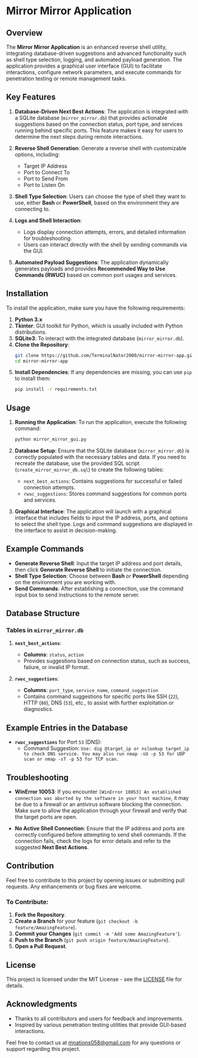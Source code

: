 
# Mirror Mirror Application

## Overview
The **Mirror Mirror Application** is an enhanced reverse shell utility, integrating database-driven suggestions and advanced functionality such as shell type selection, logging, and automated payload generation. The application provides a graphical user interface (GUI) to facilitate interactions, configure network parameters, and execute commands for penetration testing or remote management tasks.

## Key Features
1. **Database-Driven Next Best Actions**: The application is integrated with a SQLite database (`mirror_mirror.db`) that provides actionable suggestions based on the connection status, port type, and services running behind specific ports. This feature makes it easy for users to determine the next steps during remote interactions.

2. **Reverse Shell Generation**: Generate a reverse shell with customizable options, including:
   - Target IP Address
   - Port to Connect To
   - Port to Send From
   - Port to Listen On

3. **Shell Type Selection**: Users can choose the type of shell they want to use, either **Bash** or **PowerShell**, based on the environment they are connecting to.

4. **Logs and Shell Interaction**:
   - Logs display connection attempts, errors, and detailed information for troubleshooting.
   - Users can interact directly with the shell by sending commands via the GUI.

5. **Automated Payload Suggestions**: The application dynamically generates payloads and provides **Recommended Way to Use Commands (RWUC)** based on common port usages and services.

## Installation
To install the application, make sure you have the following requirements:

1. **Python 3.x**
2. **Tkinter**: GUI toolkit for Python, which is usually included with Python distributions.
3. **SQLite3**: To interact with the integrated database (`mirror_mirror.db`).
4. **Clone the Repository**:
   ```bash
   git clone https://github.com/TerminalNator2000/mirror-mirror-app.git
   cd mirror-mirror-app
   ```
5. **Install Dependencies**:
   If any dependencies are missing, you can use `pip` to install them:
   ```bash
   pip install -r requirements.txt
   ```

## Usage
1. **Running the Application**:
   To run the application, execute the following command:
   ```bash
   python mirror_mirror_gui.py
   ```

2. **Database Setup**:
   Ensure that the SQLite database (`mirror_mirror.db`) is correctly populated with the necessary tables and data. If you need to recreate the database, use the provided SQL script (`create_mirror_mirror_db.sql`) to create the following tables:
   - `next_best_actions`: Contains suggestions for successful or failed connection attempts.
   - `rwuc_suggestions`: Stores command suggestions for common ports and services.

3. **Graphical Interface**:
   The application will launch with a graphical interface that includes fields to input the IP address, ports, and options to select the shell type. Logs and command suggestions are displayed in the interface to assist in decision-making.

## Example Commands
- **Generate Reverse Shell**: Input the target IP address and port details, then click **Generate Reverse Shell** to initiate the connection.
- **Shell Type Selection**: Choose between **Bash** or **PowerShell** depending on the environment you are working with.
- **Send Commands**: After establishing a connection, use the command input box to send instructions to the remote server.

## Database Structure
### Tables in `mirror_mirror.db`
1. **`next_best_actions`**:
   - **Columns**: `status`, `action`
   - Provides suggestions based on connection status, such as success, failure, or invalid IP format.

2. **`rwuc_suggestions`**:
   - **Columns**: `port_type`, `service_name`, `command_suggestion`
   - Contains command suggestions for specific ports like SSH (`22`), HTTP (`80`), DNS (`53`), etc., to assist with further exploitation or diagnostics.

## Example Entries in the Database
- **`rwuc_suggestions`** for Port `53` (DNS):
  - Command Suggestion: `Use: dig @target_ip or nslookup target_ip to check DNS service. You may also run nmap -sU -p 53 for UDP scan or nmap -sT -p 53 for TCP scan.`

## Troubleshooting
- **WinError 10053**: If you encounter `[WinError 10053] An established connection was aborted by the software in your host machine`, it may be due to a firewall or an antivirus software blocking the connection. Make sure to allow the application through your firewall and verify that the target ports are open.

- **No Active Shell Connection**: Ensure that the IP address and ports are correctly configured before attempting to send shell commands. If the connection fails, check the logs for error details and refer to the suggested **Next Best Actions**.

## Contribution
Feel free to contribute to this project by opening issues or submitting pull requests. Any enhancements or bug fixes are welcome.

### To Contribute:
1. **Fork the Repository**.
2. **Create a Branch** for your feature (`git checkout -b feature/AmazingFeature`).
3. **Commit your Changes** (`git commit -m 'Add some AmazingFeature'`).
4. **Push to the Branch** (`git push origin feature/AmazingFeature`).
5. **Open a Pull Request**.

## License
This project is licensed under the MIT License - see the [LICENSE](LICENSE) file for details.

## Acknowledgments
- Thanks to all contributors and users for feedback and improvements.
- Inspired by various penetration testing utilities that provide GUI-based interactions.

Feel free to contact us at [mnations058@gmail.com](mailto:mnations058@gmail.com) for any questions or support regarding this project.

